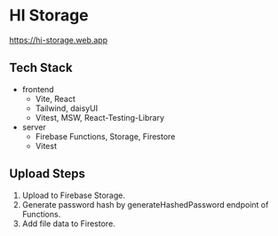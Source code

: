 # HI Storage

https://hi-storage.web.app

## Tech Stack

- frontend
  - Vite, React
  - Tailwind, daisyUI
  - Vitest, MSW, React-Testing-Library
- server
  - Firebase Functions, Storage, Firestore
  - Vitest

## Upload Steps

1. Upload to Firebase Storage.
1. Generate password hash by generateHashedPassword endpoint of Functions.
1. Add file data to Firestore.

